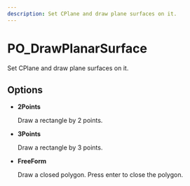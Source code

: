 ```yaml
---
description: Set CPlane and draw plane surfaces on it.
---
```


# PO_DrawPlanarSurface

Set CPlane and draw plane surfaces on it.

## Options

* **2Points**

  Draw a rectangle by 2 points.

* **3Points**

  Draw a rectangle by 3 points.

* **FreeForm**

  Draw a closed polygon. Press enter to close the polygon.


